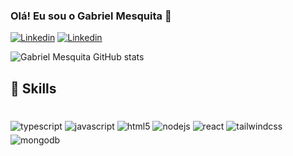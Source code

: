
### Olá! Eu sou o Gabriel Mesquita 👋

[![Linkedin](https://img.shields.io/badge/LinkedIn-0077B5?style=for-the-badge&logo=linkedin&logoColor=white)](https://www.linkedin.com/in/gabriel-mesquita-9614782b4/)
[![Linkedin](https://img.shields.io/badge/WhatsApp-25D366?style=for-the-badge&logo=whatsapp&logoColor=white)](https://api.whatsapp.com/send/?phone=558594038930&text&type=phone_number&app_absent=0)


 
![Gabriel Mesquita GitHub stats](https://github-readme-stats.vercel.app/api/top-langs/?username=Hundlee&theme=blue-green)




## 🚀 Skills

<div style="display: inline_block"><br/>
<img align="center" alt='typescript' style="margin-top: 5px" src="https://img.shields.io/badge/TypeScript-007ACC?style=for-the-badge&logo=typescript&logoColor=white"/>
<img align="center" alt='javascript' style="margin-top: 5px" src="https://img.shields.io/badge/JavaScript-323330?style=for-the-badge&logo=javascript&logoColor=F7DF1E"/>
<img align="center" alt='html5' style="margin-top: 5px" src="https://img.shields.io/badge/HTML5-E34F26?style=for-the-badge&logo=html5&logoColor=white"/>
<img align="center" alt='nodejs' style="margin-top: 5px" src="https://img.shields.io/badge/Node.js-43853D?style=for-the-badge&logo=node.js&logoColor=white"/>
<img align="center" alt='react' style="margin-top: 5px" src="https://img.shields.io/badge/React-20232A?style=for-the-badge&logo=react&logoColor=61DAFB"/>
<img align="center" alt='tailwindcss' style="margin-top: 5px" src="https://img.shields.io/badge/Tailwind_CSS-38B2AC?style=for-the-badge&logo=tailwind-css&logoColor=white"/>
<img align="center" alt='mongodb' style="margin-top: 5px" src="https://img.shields.io/badge/MongoDB-4EA94B?style=for-the-badge&logo=mongodb&logoColor=white"/>

</div> <br/>
